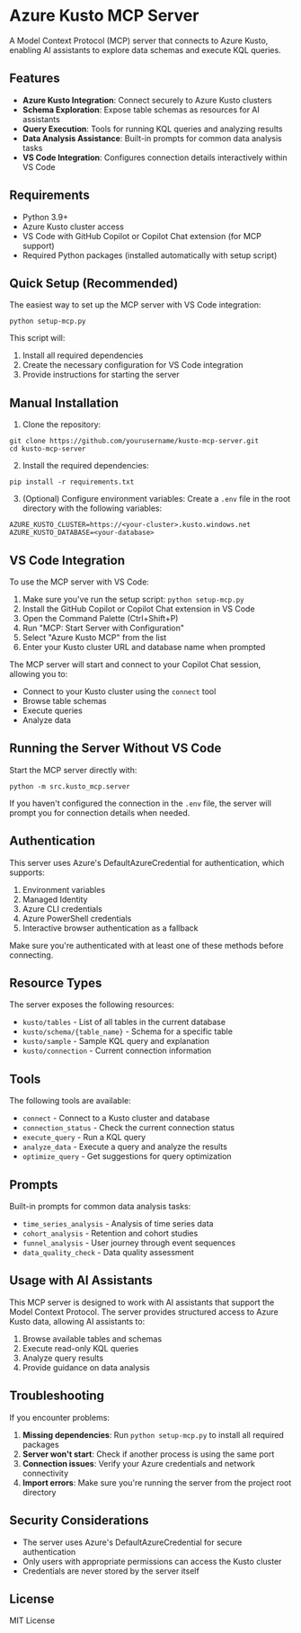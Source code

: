 # Azure Kusto MCP Server

A Model Context Protocol (MCP) server that connects to Azure Kusto, enabling AI assistants to explore data schemas and execute KQL queries.

## Features

- **Azure Kusto Integration**: Connect securely to Azure Kusto clusters
- **Schema Exploration**: Expose table schemas as resources for AI assistants
- **Query Execution**: Tools for running KQL queries and analyzing results
- **Data Analysis Assistance**: Built-in prompts for common data analysis tasks
- **VS Code Integration**: Configures connection details interactively within VS Code

## Requirements

- Python 3.9+
- Azure Kusto cluster access
- VS Code with GitHub Copilot or Copilot Chat extension (for MCP support)
- Required Python packages (installed automatically with setup script)

## Quick Setup (Recommended)

The easiest way to set up the MCP server with VS Code integration:

```
python setup-mcp.py
```

This script will:
1. Install all required dependencies
2. Create the necessary configuration for VS Code integration
3. Provide instructions for starting the server

## Manual Installation

1. Clone the repository:
```
git clone https://github.com/yourusername/kusto-mcp-server.git
cd kusto-mcp-server
```

2. Install the required dependencies:
```
pip install -r requirements.txt
```

3. (Optional) Configure environment variables:
Create a `.env` file in the root directory with the following variables:
```
AZURE_KUSTO_CLUSTER=https://<your-cluster>.kusto.windows.net
AZURE_KUSTO_DATABASE=<your-database>
```

## VS Code Integration

To use the MCP server with VS Code:

1. Make sure you've run the setup script: `python setup-mcp.py`
2. Install the GitHub Copilot or Copilot Chat extension in VS Code
3. Open the Command Palette (Ctrl+Shift+P) 
4. Run "MCP: Start Server with Configuration"
5. Select "Azure Kusto MCP" from the list
6. Enter your Kusto cluster URL and database name when prompted

The MCP server will start and connect to your Copilot Chat session, allowing you to:
- Connect to your Kusto cluster using the `connect` tool
- Browse table schemas
- Execute queries
- Analyze data

## Running the Server Without VS Code

Start the MCP server directly with:
```
python -m src.kusto_mcp.server
```

If you haven't configured the connection in the `.env` file, the server will prompt you for connection details when needed.

## Authentication

This server uses Azure's DefaultAzureCredential for authentication, which supports:

1. Environment variables 
2. Managed Identity
3. Azure CLI credentials
4. Azure PowerShell credentials
5. Interactive browser authentication as a fallback

Make sure you're authenticated with at least one of these methods before connecting.

## Resource Types

The server exposes the following resources:

- `kusto/tables` - List of all tables in the current database
- `kusto/schema/{table_name}` - Schema for a specific table
- `kusto/sample` - Sample KQL query and explanation
- `kusto/connection` - Current connection information

## Tools

The following tools are available:

- `connect` - Connect to a Kusto cluster and database
- `connection_status` - Check the current connection status
- `execute_query` - Run a KQL query
- `analyze_data` - Execute a query and analyze the results
- `optimize_query` - Get suggestions for query optimization

## Prompts

Built-in prompts for common data analysis tasks:

- `time_series_analysis` - Analysis of time series data
- `cohort_analysis` - Retention and cohort studies
- `funnel_analysis` - User journey through event sequences
- `data_quality_check` - Data quality assessment

## Usage with AI Assistants

This MCP server is designed to work with AI assistants that support the Model Context Protocol. The server provides structured access to Azure Kusto data, allowing AI assistants to:

1. Browse available tables and schemas
2. Execute read-only KQL queries
3. Analyze query results
4. Provide guidance on data analysis

## Troubleshooting

If you encounter problems:

1. **Missing dependencies**: Run `python setup-mcp.py` to install all required packages
2. **Server won't start**: Check if another process is using the same port
3. **Connection issues**: Verify your Azure credentials and network connectivity 
4. **Import errors**: Make sure you're running the server from the project root directory

## Security Considerations

- The server uses Azure's DefaultAzureCredential for secure authentication
- Only users with appropriate permissions can access the Kusto cluster
- Credentials are never stored by the server itself

## License

MIT License